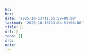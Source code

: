```yaml
---
bc:
hex:
date: '2025-10-13T11:25:58+08:00'
lastmod: '2025-10-13T13:04:51+08:00'
title: 󰋷
url: 󰋷
tags: []
src:
note:
---
```


